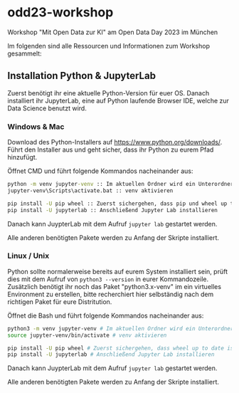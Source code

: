 # odd23-workshop
Workshop "Mit Open Data zur KI" am Open Data Day 2023 im München

Im folgenden sind alle Ressourcen und Informationen zum Workshop gesammelt:

## Installation Python & JupyterLab
Zuerst benötigt ihr eine aktuelle Python-Version für euer OS.
Danach installiert ihr JupyterLab, eine auf Python laufende Browser IDE, welche zur Data Science benutzt wird.

### Windows & Mac
Download des Python-Installers auf https://www.python.org/downloads/.
Führt den Installer aus und geht sicher, dass ihr Python zu eurem Pfad hinzufügt.

Öffnet CMD und führt folgende Kommandos nacheinander aus:
```cmd
python -m venv jupyter-venv :: Im aktuellen Ordner wird ein Unterordner mit allen Dateien des virtuellen Environments erstellt, somit "müllt" ihr nicht eure System-Version von Python voll.
jupyter-venv\Scripts\activate.bat :: venv aktivieren

pip install -U pip wheel :: Zuerst sichergehen, dass pip und wheel up to date sind
pip install -U jupyterlab :: Anschließend Jupyter Lab installieren
```

Danach kann JuypterLab mit dem Aufruf `jupyter lab` gestartet werden.

Alle anderen benötigten Pakete werden zu Anfang der Skripte installiert.


### Linux / Unix
Python sollte normalerweise bereits auf eurem System installiert sein, prüft dies mit dem Aufruf von `python3 --version` in eurer Kommandozeile.
Zusätzlich benötigt ihr noch das Paket "python3.x-venv" im ein virtuelles Environment zu erstellen, bitte recherchiert hier selbständig nach dem richtigen Paket für eure Distritution.

Öffnet die Bash und führt folgende Kommandos nacheinander aus:
```bash
python3 -m venv jupyter-venv # Im aktuellen Ordner wird ein Unterordner mit allen Dateien des virtuellen Environments erstellt, somit "müllt" ihr nicht eure System-Version von Python voll.
source jupyter-venv/bin/activate # venv aktivieren

pip install -U pip wheel # Zuerst sichergehen, dass wheel up to date ist
pip install -U jupyterlab # Anschließend Jupyter Lab installieren
```

Danach kann JuypterLab mit dem Aufruf `jupyter lab` gestartet werden.

Alle anderen benötigten Pakete werden zu Anfang der Skripte installiert.